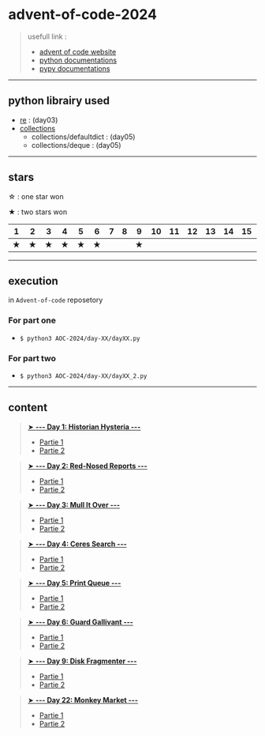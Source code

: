 # advent-of-code-2024

<!--  -->
> usefull link :
>
>- [advent of code website](https://adventofcode.com/)
>- [python documentations](https://docs.python.org/3/)
>- [pypy documentations](https://doc.pypy.org/en/default/)
>

---

## python librairy used

- [re](https://docs.python.org/fr/3/library/re.html) : (day03)
- [collections](https://docs.python.org/fr/3/library/collections.html)
  - collections/defaultdict : (day05)
  - collections/deque : (day05)


---

## stars

☆ : one star won

★ : two stars won

|1|2|3|4|5|6|7|8|9|10|11|12|13|14|15|16|17|18|19|20|21|22|23|24|25|
|---|---|---|---|---|---|---|---|---|---|---|---|---|---|---|---|---|---|---|---|---|---|---|---|---|
|★|★|★|★|★|★|||★|||||||||||||★||||

---

## execution

in `Advent-of-code` reposetory

### For part one

- `$ python3 AOC-2024/day-XX/dayXX.py`

### For part two

- `$ python3 AOC-2024/day-XX/dayXX_2.py`

---

## content

> [➤ **--- Day 1: Historian Hysteria ---**](https://adventofcode.com/2024/day/1)
>
> - [Partie 1](./day-01/day01.py)
> - [Partie 2](./day-01/day01_2.py)
>
<!---->
> [➤ **--- Day 2: Red-Nosed Reports ---**](https://adventofcode.com/2024/day/2)
>
> - [Partie 1](./day-02/day02.py)
> - [Partie 2](./day-02/day02_2.py)
>
<!---->
> [➤ **--- Day 3: Mull It Over ---**](https://adventofcode.com/2024/day/3)
>
> - [Partie 1](./day-03/day03.py)
> - [Partie 2](./day-03/day03_2.py)
>
<!---->
> [➤ **--- Day 4: Ceres Search ---**](https://adventofcode.com/2024/day/4)
>
> - [Partie 1](./day-04/day04.py)
> - [Partie 2](./day-04/day04_2.py)
>
<!---->
> [➤ **--- Day 5: Print Queue ---**](https://adventofcode.com/2024/day/4)
>
> - [Partie 1](./day-05/day05.py)
> - [Partie 2](./day-05/day05_2.py)
>
<!---->
> [➤ **--- Day 6: Guard Gallivant ---**](https://adventofcode.com/2024/day/6)
>
> - [Partie 1](./day-06/day06.py)
> - [Partie 2](./day-06/day06_2.py)
>
<!---->
> [➤ **--- Day 9: Disk Fragmenter ---**](https://adventofcode.com/2024/day/9)
>
> - [Partie 1](./day-09/day09.py)
> - [Partie 2](./day-09/day09_2.py)
>
<!---->
> [➤ **--- Day 22: Monkey Market ---**](https://adventofcode.com/2024/day/22)
>
> - [Partie 1](./day-22/day22.py)
> - [Partie 2](./day-22/day22_2.py)
>
<!---->